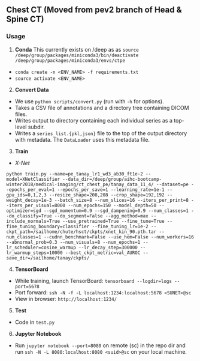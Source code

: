 ## Chest CT (Moved from pev2 branch of Head & Spine CT)

### Usage
 1. **Conda**
This currently exists on /deep as as `source /deep/group/packages/miniconda3/bin/deactivate /deep/group/packages/miniconda3/envs/ctpe`
  - `conda create -n <ENV_NAME> -f requirements.txt`
  - `source activate <ENV_NAME>`
  
2. **Convert Data**
  - We use `python scripts/convert.py` (run with `-h` for options).
  - Takes a CSV file of annotations and a directory tree containing DICOM files.
  - Writes output to directory containing each individual series as a top-level subdir.
  - Writes a `series_list.{pkl,json}` file to the top of the output directory with metadata.
  The `DataLoader` uses this metadata file.
  
3. **Train**
  - *X-Net*
  
```
python train.py --name=pe_tanay_lr1_wd3_ab30_ft1e-2 --model=XNetClassifier --data_dir=/deep/group/aihc-bootcamp-winter2018/medical-imaging/ct_chest_pe/tanay_data_11_4/ --dataset=pe --epochs_per_eval=1 --epochs_per_save=1 --learning_rate=1e-1 --gpu_ids=0,1,2,3 --resize_shape=208,208 --crop_shape=192,192 --weight_decay=1e-3 --batch_size=8 --num_slices=16 --iters_per_print=8 --iters_per_visual=8000 --num_epochs=150 --model_depth=50 --optimizer=sgd --sgd_momentum=0.9 --sgd_dampening=0.9 --num_classes=1 --do_classify=True --do_segment=False --agg_method=max --include_normals=True --use_pretrained=True --fine_tune=True --fine_tuning_boundary=classifier --fine_tuning_lr=1e-2 --ckpt_path=/sailhome/chute/hsct/ckpts/xnet_kin_90.pth.tar --num_classes=1 --cudnn_benchmark=False --use_hem=False --num_workers=16 --abnormal_prob=0.3 --num_visuals=8 --num_epochs=1 --lr_scheduler=cosine_warmup --lr_decay_step=300000 --lr_warmup_steps=10000 --best_ckpt_metric=val_AUROC --save_dir=/sailhome/tanay/ckpts/
 ```
 
4. **TensorBoard**
  - While training, launch TensorBoard: `tensorboard --logdir=logs --port=5678`
  - Port forward: `ssh -N -f -L localhost:1234:localhost:5678 <SUNET>@sc`
  - View in browser: `http://localhost:1234/`
5. **Test**
  - Code in `test.py`
6. **Jupyter Notebook**
  - Run `jupyter notebook --port=8080` on remote (sc) in the repo dir and run `ssh -N -L 8080:localhost:8080 <suid>@sc` on your local machine. 

